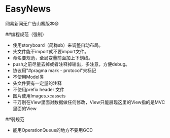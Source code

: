 EasyNews
========

网易新闻无广告山寨版本😄



##编程规范（强制）
- 使用storyboard（简称sb）来调整自动布局。
- 头文件能不import就不要import文件。
- 命名要规范，全局变量前面加上下划线。
- push之前尽量去掉或者注释掉输出，多注意，方便debug。
- 协议用"#pragma mark - protocol"来标记
- 不使用Model类
- 头文件要有一定量的注释
- 不使用prefix header 文件
- 图片使用Images.xcassets
- 千万别在View里面对数据做任何修改，View只能展现这里的View指的是MVC里面的View


##弱规范
- 能用OperationQueue的地方不要用GCD